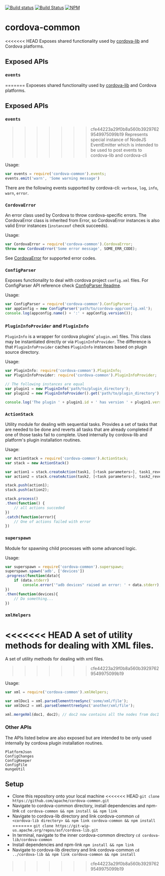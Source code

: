<!--
#
# Licensed to the Apache Software Foundation (ASF) under one
# or more contributor license agreements.  See the NOTICE file
# distributed with this work for additional information
# regarding copyright ownership.  The ASF licenses this file
# to you under the Apache License, Version 2.0 (the
# "License"); you may not use this file except in compliance
# with the License.  You may obtain a copy of the License at
#
# http://www.apache.org/licenses/LICENSE-2.0
#
# Unless required by applicable law or agreed to in writing,
# software distributed under the License is distributed on an
# "AS IS" BASIS, WITHOUT WARRANTIES OR CONDITIONS OF ANY
#  KIND, either express or implied.  See the License for the
# specific language governing permissions and limitations
# under the License.
#
-->

[![Build status](https://ci.appveyor.com/api/projects/status/wxkmo0jalsr8gane?svg=true)](https://ci.appveyor.com/project/ApacheSoftwareFoundation/cordova-common/branch/master)
[![Build Status](https://travis-ci.org/apache/cordova-common.svg?branch=master)](https://travis-ci.org/apache/cordova-common)
[![NPM](https://nodei.co/npm/cordova-common.png)](https://nodei.co/npm/cordova-common/)

# cordova-common
<<<<<<< HEAD
Exposes shared functionality used by [cordova-lib](https://github.com/apache/cordova-lib/) and Cordova platforms.
## Exposed APIs

### `events`

=======
Expoeses shared functionality used by [cordova-lib](https://github.com/apache/cordova-lib/) and Cordova platforms.
## Exposed APIs

### `events`
  
>>>>>>> cfe44223a29f0b8a560b39297629549975099b19
Represents special instance of NodeJS EventEmitter which is intended to be used to post events to cordova-lib and cordova-cli

Usage:
```js
var events = require('cordova-common').events;
events.emit('warn', 'Some warning message')
```

There are the following events supported by cordova-cli: `verbose`, `log`, `info`, `warn`, `error`.

### `CordovaError`

An error class used by Cordova to throw cordova-specific errors. The CordovaError class is inherited from Error, so CordovaError instances is also valid Error instances (`instanceof` check succeeds).

Usage:

```js
var CordovaError = require('cordova-common').CordovaError;
throw new CordovaError('Some error message', SOME_ERR_CODE);
```

See [CordovaError](src/CordovaError/CordovaError.js) for supported error codes.

### `ConfigParser`

Exposes functionality to deal with cordova project `config.xml` files. For ConfigParser API reference check [ConfigParser Readme](src/ConfigParser/README.md).

Usage:
```js
var ConfigParser = require('cordova-common').ConfigParser;
var appConfig = new ConfigParser('path/to/cordova-app/config.xml');
console.log(appconfig.name() + ':' + appConfig.version());
```

### `PluginInfoProvider` and `PluginInfo`

`PluginInfo` is a wrapper for cordova plugins' `plugin.xml` files. This class may be instantiated directly or via `PluginInfoProvider`. The difference is that `PluginInfoProvider` caches `PluginInfo` instances based on plugin source directory.

Usage:
```js
var PluginInfo: require('cordova-common').PluginInfo;
var PluginInfoProvider: require('cordova-common').PluginInfoProvider;

// The following instances are equal
var plugin1 = new PluginInfo('path/to/plugin_directory');
var plugin2 = new PluginInfoProvider().get('path/to/plugin_directory');

console.log('The plugin ' + plugin1.id + ' has version ' + plugin1.version)
```

### `ActionStack`

Utility module for dealing with sequential tasks. Provides a set of tasks that are needed to be done and reverts all tasks that are already completed if one of those tasks fail to complete. Used internally by cordova-lib and platform's plugin installation routines.

Usage:
```js
var ActionStack = require('cordova-common').ActionStack;
var stack = new ActionStack()

var action1 = stack.createAction(task1, [<task parameters>], task1_reverter, [<reverter_parameters>]);
var action2 = stack.createAction(task2, [<task parameters>], task2_reverter, [<reverter_parameters>]);

stack.push(action1);
stack.push(action2);

stack.process()
.then(function() {
    // all actions succeded
})
.catch(function(error){
    // One of actions failed with error
})
```

### `superspawn`

Module for spawning child processes with some advanced logic.

Usage:
```js
var superspawn = require('cordova-common').superspawn;
superspawn.spawn('adb', ['devices'])
.progress(function(data){
    if (data.stderr)
        console.error('"adb devices" raised an error: ' + data.stderr);
})
.then(function(devices){
    // Do something...
})
```

### `xmlHelpers`

<<<<<<< HEAD
A set of utility methods for dealing with XML files.
=======
A set of utility methods for dealing with xml files.
>>>>>>> cfe44223a29f0b8a560b39297629549975099b19

Usage:
```js
var xml = require('cordova-common').xmlHelpers;

var xmlDoc1 = xml.parseElementtreeSync('some/xml/file');
var xmlDoc2 = xml.parseElementtreeSync('another/xml/file');

xml.mergeXml(doc1, doc2); // doc2 now contains all the nodes from doc1
```

### Other APIs

The APIs listed below are also exposed but are intended to be only used internally by cordova plugin installation routines.

```
PlatformJson
ConfigChanges
ConfigKeeper
ConfigFile
mungeUtil
```

## Setup
* Clone this repository onto your local machine
<<<<<<< HEAD
    `git clone https://github.com/apache/cordova-common.git`
* Navigate to cordova-common directory, install dependencies and npm-link
    `cd cordova-common && npm install && npm link`
* Navigate to cordova-lib directory and link cordova-common
    `cd <cordova-lib directory> && npm link cordova-common && npm install`
=======
    `git clone https://git-wip-us.apache.org/repos/asf/cordova-lib.git`
* In terminal, navigate to the inner cordova-common directory
    `cd cordova-lib/cordova-common`
* Install dependencies and npm-link
    `npm install && npm link`
* Navigate to cordova-lib directory and link cordova-common
    `cd ../cordova-lib && npm link cordova-common && npm install`
>>>>>>> cfe44223a29f0b8a560b39297629549975099b19
